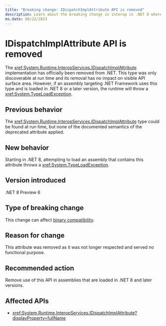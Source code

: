```yaml
---
title: "Breaking change: IDispatchImplAttribute API is removed"
description: Learn about the breaking change in interop in .NET 8 where the IDispatchImplAttribute API has been removed.
ms.date: 08/22/2023
---
```

# IDispatchImplAttribute API is removed

The <xref:System.Runtime.InteropServices.IDispatchImplAttribute> implementation has officially been removed from .NET. This type was only discoverable at run time and its removal has no impact on visible API surface area. However, if an assembly targeting .NET Framework uses this type and is loaded in .NET 8 or a later version, the runtime will throw a <xref:System.TypeLoadException>.

## Previous behavior

The <xref:System.Runtime.InteropServices.IDispatchImplAttribute> type could be found at run time, but none of the documented semantics of the deprecated attribute applied.

## New behavior

Starting in .NET 8, attempting to load an assembly that contains this attribute throws a <xref:System.TypeLoadException>.

## Version introduced

.NET 8 Preview 6

## Type of breaking change

This change can affect [binary compatibility](../../categories.md#binary-compatibility).

## Reason for change

This attribute was removed as it was not longer respected and served no functional purpose.

## Recommended action

Remove use of this API in assemblies that are loaded in .NET 8 and later versions.

## Affected APIs

- <xref:System.Runtime.InteropServices.IDispatchImplAttribute?displayProperty=fullName>
